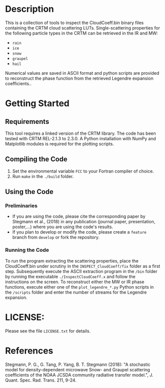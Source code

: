# Description
This is a collection of tools to inspect the CloudCoeff.bin
binary files containing the CRTM cloud scattering LUTs.
Single-scattering properties for the following particle types
in the CRTM can be retrieved in the IR and MW:
- `rain`
- `ice`
- `snow`
- `graupel`
- `hail`

Numerical values are saved in ASCII format and python scripts
are provided to reconstruct the phase function from the 
retrieved Legendre expansion coefficients.. 

# Getting Started

## Requirements
This tool requires a linked version of the CRTM library.
The code has been tested with CRTM REL-2.1.3 to 2.3.0.
A Python installation with NumPy and Matplotlib modules is required for the plotting scripts.

## Compiling the Code
1. Set the environmental variable `FCC` to your Fortran compiler of choice.
2. Run `make` in the `./build` folder.

## Using the Code

### Preliminaries
- If you are using the code, please cite the corresponding paper by Stegmann et al., (2018) in any publication (journal paper, presentation, poster,...) where you are using the code's results.
- If you plan to develop or modify the code, please create a `feature` branch from `develop` or fork the repository.

### Running the Code
To run the program extracting the scattering properties, place the CloudCoeff.bin under scrutiny in the `INSPECT_CloudCoeff/fix` folder as a first step. 
Subsequently execute the ASCII extraction program in the `/bin` folder by running the executable `./InspectCloudCoeff.x` and follow the instructions on the screen.
To reconstruct either the MW or IR phase functions, execute either one of the `plot_legendre_*.py` Python scripts in the `/scripts` folder and enter the number of streams for the Legendre expansion.

# LICENSE:
Please see the file `LICENSE.txt` for details.

# References
Stegmann, P. G., G. Tang, P. Yang, B. T. Stegmann (2018): "A stochastic model for density-dependent microwave Snow- and Graupel scattering coefficients of the NOAA JCSDA community radiative transfer model.", J. Quant. Spec. Rad. Trans. 211, 9-24.
